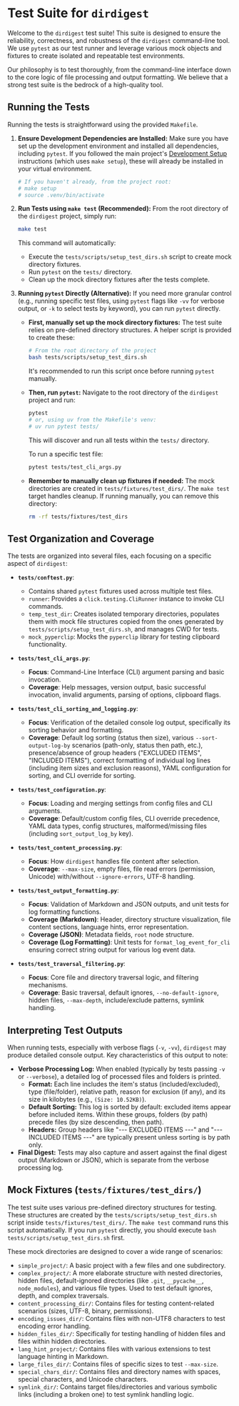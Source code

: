 # Test Suite for `dirdigest`

Welcome to the `dirdigest` test suite! This suite is designed to ensure the reliability, correctness, and robustness of the `dirdigest` command-line tool. We use `pytest` as our test runner and leverage various mock objects and fixtures to create isolated and repeatable test environments.

Our philosophy is to test thoroughly, from the command-line interface down to the core logic of file processing and output formatting. We believe that a strong test suite is the bedrock of a high-quality tool.

## Running the Tests

Running the tests is straightforward using the provided `Makefile`.

1.  **Ensure Development Dependencies are Installed:**
    Make sure you have set up the development environment and installed all dependencies, including `pytest`. If you followed the main project's [Development Setup](../README.md#development-setup) instructions (which uses `make setup`), these will already be installed in your virtual environment.
    ```bash
    # If you haven't already, from the project root:
    # make setup
    # source .venv/bin/activate
    ```

2.  **Run Tests using `make test` (Recommended):**
    From the root directory of the `dirdigest` project, simply run:
    ```bash
    make test
    ```
    This command will automatically:
    *   Execute the `tests/scripts/setup_test_dirs.sh` script to create mock directory fixtures.
    *   Run `pytest` on the `tests/` directory.
    *   Clean up the mock directory fixtures after the tests complete.

3.  **Running `pytest` Directly (Alternative):**
    If you need more granular control (e.g., running specific test files, using `pytest` flags like `-vv` for verbose output, or `-k` to select tests by keyword), you can run `pytest` directly.

    *   **First, manually set up the mock directory fixtures:**
        The test suite relies on pre-defined directory structures. A helper script is provided to create these:
        ```bash
        # From the root directory of the project
        bash tests/scripts/setup_test_dirs.sh
        ```
        It's recommended to run this script once before running `pytest` manually.

    *   **Then, run `pytest`:**
        Navigate to the root directory of the `dirdigest` project and run:
        ```bash
        pytest
        # or, using uv from the Makefile's venv:
        # uv run pytest tests/
        ```
        This will discover and run all tests within the `tests/` directory.

        To run a specific test file:
        ```bash
        pytest tests/test_cli_args.py
        ```

    *   **Remember to manually clean up fixtures if needed:**
        The mock directories are created in `tests/fixtures/test_dirs/`. The `make test` target handles cleanup. If running manually, you can remove this directory:
        ```bash
        rm -rf tests/fixtures/test_dirs
        ```

## Test Organization and Coverage

The tests are organized into several files, each focusing on a specific aspect of `dirdigest`:

*   **`tests/conftest.py`**:
    *   Contains shared `pytest` fixtures used across multiple test files.
    *   `runner`: Provides a `click.testing.CliRunner` instance to invoke CLI commands.
    *   `temp_test_dir`: Creates isolated temporary directories, populates them with mock file structures copied from the ones generated by `tests/scripts/setup_test_dirs.sh`, and manages CWD for tests.
    *   `mock_pyperclip`: Mocks the `pyperclip` library for testing clipboard functionality.

*   **`tests/test_cli_args.py`**:
    *   **Focus**: Command-Line Interface (CLI) argument parsing and basic invocation.
    *   **Coverage**: Help messages, version output, basic successful invocation, invalid arguments, parsing of options, clipboard flags.

*   **`tests/test_cli_sorting_and_logging.py`**:
    *   **Focus**: Verification of the detailed console log output, specifically its sorting behavior and formatting.
    *   **Coverage**: Default log sorting (status then size), various `--sort-output-log-by` scenarios (path-only, status then path, etc.), presence/absence of group headers ("EXCLUDED ITEMS", "INCLUDED ITEMS"), correct formatting of individual log lines (including item sizes and exclusion reasons), YAML configuration for sorting, and CLI override for sorting.

*   **`tests/test_configuration.py`**:
    *   **Focus**: Loading and merging settings from config files and CLI arguments.
    *   **Coverage**: Default/custom config files, CLI override precedence, YAML data types, config structures, malformed/missing files (including `sort_output_log_by` key).

*   **`tests/test_content_processing.py`**:
    *   **Focus**: How `dirdigest` handles file content after selection.
    *   **Coverage**: `--max-size`, empty files, file read errors (permission, Unicode) with/without `--ignore-errors`, UTF-8 handling.

*   **`tests/test_output_formatting.py`**:
    *   **Focus**: Validation of Markdown and JSON outputs, and unit tests for log formatting functions.
    *   **Coverage (Markdown)**: Header, directory structure visualization, file content sections, language hints, error representation.
    *   **Coverage (JSON)**: Metadata fields, `root` node structure.
    *   **Coverage (Log Formatting)**: Unit tests for `format_log_event_for_cli` ensuring correct string output for various log event data.

*   **`tests/test_traversal_filtering.py`**:
    *   **Focus**: Core file and directory traversal logic, and filtering mechanisms.
    *   **Coverage**: Basic traversal, default ignores, `--no-default-ignore`, hidden files, `--max-depth`, include/exclude patterns, symlink handling.

## Interpreting Test Outputs

When running tests, especially with verbose flags (`-v`, `-vv`), `dirdigest` may produce detailed console output. Key characteristics of this output to note:

*   **Verbose Processing Log:** When enabled (typically by tests passing `-v` or `--verbose`), a detailed log of processed files and folders is printed.
    *   **Format:** Each line includes the item's status (included/excluded), type (file/folder), relative path, reason for exclusion (if any), and its size in kilobytes (e.g., `(Size: 10.52KB)`).
    *   **Default Sorting:** This log is sorted by default: excluded items appear before included items. Within these groups, folders (by path) precede files (by size descending, then path).
    *   **Headers:** Group headers like "--- EXCLUDED ITEMS ---" and "--- INCLUDED ITEMS ---" are typically present unless sorting is by path only.
*   **Final Digest:** Tests may also capture and assert against the final digest output (Markdown or JSON), which is separate from the verbose processing log.

## Mock Fixtures (`tests/fixtures/test_dirs/`)

The test suite uses various pre-defined directory structures for testing. These structures are created by the `tests/scripts/setup_test_dirs.sh` script inside `tests/fixtures/test_dirs/`. The `make test` command runs this script automatically. If you run `pytest` directly, you should execute `bash tests/scripts/setup_test_dirs.sh` first.

These mock directories are designed to cover a wide range of scenarios:

*   `simple_project/`: A basic project with a few files and one subdirectory.
*   `complex_project/`: A more elaborate structure with nested directories, hidden files, default-ignored directories (like `.git`, `__pycache__`, `node_modules`), and various file types. Used to test default ignores, depth, and complex traversals.
*   `content_processing_dir/`: Contains files for testing content-related scenarios (sizes, UTF-8, binary, permissions).
*   `encoding_issues_dir/`: Contains files with non-UTF8 characters to test encoding error handling.
*   `hidden_files_dir/`: Specifically for testing handling of hidden files and files within hidden directories.
*   `lang_hint_project/`: Contains files with various extensions to test language hinting in Markdown.
*   `large_files_dir/`: Contains files of specific sizes to test `--max-size`.
*   `special_chars_dir/`: Contains files and directory names with spaces, special characters, and Unicode characters.
*   `symlink_dir/`: Contains target files/directories and various symbolic links (including a broken one) to test symlink handling logic.
